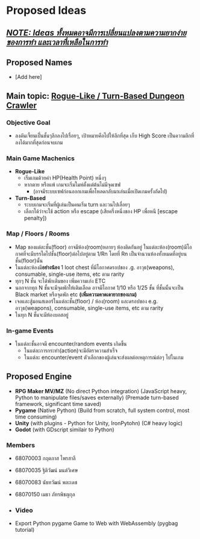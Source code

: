 # Proposed Ideas
## <u><i>NOTE: Ideas ทั้งหมดอาจมีการเปลี่ยนแปลงตามความยากง่ายของการทำ และเวลาที่เหลือในการทำ</i></u>
## Proposed Names
- [Add here]

## Main topic: <u>Rogue-Like / Turn-Based Dungeon Crawler</u>
### Objective Goal
- ลงดันเจี้ยนเป็๋นชั้นๆลึกลงไปเรื่อยๆ, เป้าหมายคือไปให้ลึกที่สุด เก็บ High Score เป็นความลึกที่ลงได้มากที่สุดก่อนจบเกม

### Main Game Machenics
- **Rogue-Like**
	- เริ่มเกมด้วยค่า HP(Health Point) หนึ่งๆ
	- หากตาย หรือแพ้ เกมจะเริ่มใมห่ตั้งแต่ต้นไม่มีจุดเซฟ
		- (อาจมีระบบเซฟก่อนออกเกมเพื่อโหลดกลับมาเล่นเมื่อเปิดเกมครั้งถัดไป)
- **Turn-Based**
	- ระบบเกมจะเริ่มที่ผู้เล่นเป็นคนเริ่ม turn และวนไปเลื่อยๆ
	- เลือกได้ว่าจะใช้ action หรือ escape (เสียครึ่งหนึ่งของ HP เพื่อหนี [escape penalty])

### Map / Floors / Rooms
- Map ของแต่ละชั้น(floor) อาจมีห้อง(room)หลายๆ ห้องติดกันอยู่ ในแต่ละห้อง(room)มีโอกาศที่จะมีบรรไดไปชั้น(floor)ต่อไปอยู่ตาม 1/Rn โดยที่ Rn เป็นจำนวนห้องทั้งหมดที่อยู่บนชั้น(floor)นั้น
- ในแต่ละห้องมี**อย่างน้อง** 1 loot chest ที่มีโอกาศดรอปของ .g. อาวุธ(weapons), consumable, single-use items, etc ตาม rarity
- ทุกๆ N ชั้น จะได้พักเติมของ เพิ่มความเก่ง ETC
- นอกจากทุก N ชั้นจะมีจุดพักให้เติมเลือด อาจมีโอกาศ 1/10 หรือ 1/25 ชั้น ที่ชั้นนั้นจะเป็น Black market หรือจุดพัก etc **(เพิ่มความคาดเดายากของเกม)**
- เจอและสู้มอนสเตอร์ในแต่ละชั้น(floor) / ห้อง(room) และดรอปของ e.g. อาวุธ(weapons), consumable, single-use items, etc ตาม rarity
- ในทุก N ชั้นจะมีห้องบอสอยู่

### In-game Events
- ในแต่ละชั้นอาจมี encounter/random events เกิดขึ้น
	- ในแต่ละการกระทำ(action)จะมีอัตราความสำเร็จ
	- ในแต่ละ encounter/event ตัวเลือกของผู้เล่นจะส่งผลต่อเหตุการณ์ต่อๆ ไปในเกม

## Proposed Engine
- **RPG Maker MV/MZ** (No direct Python integration) (JavaScript heavy, Python to manipulate files/saves externally) (Premade turn-based framework, significant time saved)
- **Pygame** (Native Python) (Build from scratch, full system control, most time consuming)
- **Unity** (with plugins - Python for Unity, IronPytohn) (C# heavy logic)
- **Godot** (with GDscript similair to Python)

### Members
- 68070003 กฤตภาส ไพรสาลี
- 68070035 ฐิติวัฒน์ มนต์วิเศษ
- 68070083 นัธทวัฒน์ พละเดช
- 68070150 เมธา ภัทรพิชญกุล

- ### Video
- <a hraf="https://www.youtube.com/watch?v=q25i2CCNvis">Export Python pygame Game to Web with WebAssembly (pygbag tutorial)
</a>
